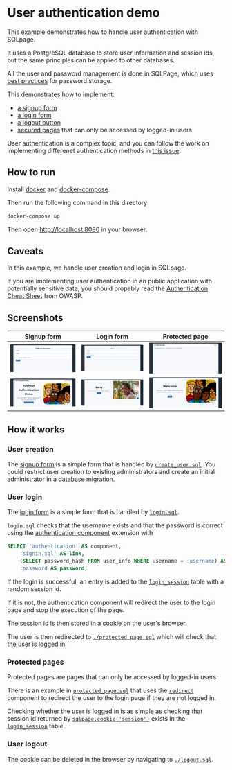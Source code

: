 # User authentication demo

This example demonstrates how to handle user authentication with SQLpage.

It uses a PostgreSQL database to store user information and session ids,
but the same principles can be applied to other databases.

All the user and password management is done in SQLPage,
which uses [best practices](https://cheatsheetseries.owasp.org/cheatsheets/Password_Storage_Cheat_Sheet.html#maximum-password-lengths) for password storage.

This demonstrates how to implement:
 - [a signup form](./signup.sql)
 - [a login form](./signin.sql)
 - [a logout button](./logout.sql)
 - [secured pages](./protected_page.sql) that can only be accessed by logged-in users

User authentication is a complex topic, and you can follow the work on implementing differenet authentication methods in [this issue](https://github.com/lovasoa/SQLpage/issues/12).

## How to run

Install [docker](https://docs.docker.com/get-docker/) and [docker-compose](https://docs.docker.com/compose/install/).

Then run the following command in this directory:

```bash
docker-compose up
```

Then open [http://localhost:8080](http://localhost:8080) in your browser.

## Caveats

In this example, we handle user creation and login in SQLpage.

If you are implementing user authentication in an public application with potentially sensitive data,
you should propably read the [Authentication Cheat Sheet](https://cheatsheetseries.owasp.org/cheatsheets/Authentication_Cheat_Sheet.html) from OWASP.

## Screenshots

| Signup form | Login form | Protected page |
| --- | --- | --- |
| ![signup form](./screenshots/signup.png) | ![login form](./screenshots/signin.png) | ![protected page](./screenshots/secret.png) |
| ![home](./screenshots/homepage.png) | ![duplicate username](./screenshots/duplicate-user.png) | ![signup success](./screenshots/signup-success.png) |

## How it works

### User creation

The [signup form](./signup.sql) is a simple form that is handled by [`create_user.sql`](./create_user.sql).
You could restrict user creation to existing administrators and create an initial administrator in a database migration.

### User login

The [login form](./signin.sql) is a simple form that is handled by [`login.sql`](./login.sql).

`login.sql` checks that the username exists and that the password is correct using the [authentication component](https://sql.ophir.dev/documentation.sql?component=authentication#component) extension with

```sql
SELECT 'authentication' AS component,
    'signin.sql' AS link,
    (SELECT password_hash FROM user_info WHERE username = :username) AS password_hash,
    :password AS password;
```

If the login is successful, an entry is added to the [`login_session`](./sqlpage/migrations/0000_init.sql) table with a random session id.

If it is not, the authentication component will redirect the user to the login page and stop the execution of the page.

The session id is then stored in a cookie on the user's browser.

The user is then redirected to [`./protected_page.sql`](./protected_page.sql) which will check that the user is logged in.

### Protected pages

Protected pages are pages that can only be accessed by logged-in users.

There is an example in [`protected_page.sql`](./protected_page.sql) that uses
the [`redirect`](https://sql.ophir.dev/documentation.sql?component=redirect#component)
component to redirect the user to the login page if they are not logged in.

Checking whether the user is logged in is as simple as checking that session id returned by [`sqlpage.cookie('session')`](https://sql.ophir.dev/functions.sql?function=cookie#function) exists in the [`login_session`](./sqlpage/migrations/0000_init.sql) table.


### User logout

The cookie can be deleted in the browser by navigating to [`./logout.sql`](./logout.sql).